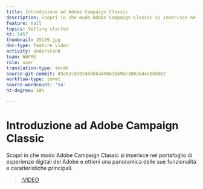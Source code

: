 ```yaml
---
title: Introduzione ad Adobe Campaign Classic
description: Scopri in che modo Adobe Campaign Classic si inserisce nel portafoglio di esperienze digitali del Adobe  e ottieni una panoramica delle sue funzionalità e caratteristiche principali.
feature: null
topics: Getting started
kt: 5457
thumbnail: 35129.jpg
doc-type: feature video
activity: understand
team: WWFRE
role: user
translation-type: tm+mt
source-git-commit: 49a02cd20248dbba49663bb9be380ab44e8b5062
workflow-type: tm+mt
source-wordcount: '54'
ht-degree: 18%

---
```



# Introduzione ad Adobe Campaign Classic

Scopri in che modo Adobe Campaign Classic si inserisce nel portafoglio di esperienze digitali del Adobe  e ottieni una panoramica delle sue funzionalità e caratteristiche principali.

>[!VIDEO](https://video.tv.adobe.com/v/35129?quality=12)
